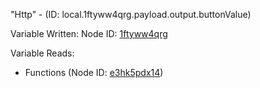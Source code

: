 "Http" - (ID: local.1ftyww4qrg.payload.output.buttonValue)

Variable Written:
Node ID: [1ftyww4qrg](../nodes/1ftyww4qrg.md)

Variable Reads:
* Functions (Node ID: [e3hk5pdx14](../nodes/e3hk5pdx14.md))
